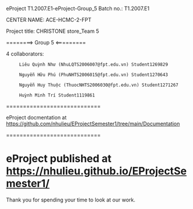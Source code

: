 eProject T1.2007.E1-eProject-Group_5 Batch no.: T1.2007.E1

CENTER NAME: ACE-HCMC-2-FPT

Project title: CHRISTONE store_Team 5

========> Group 5 <=========

4 collaborators:

         Liêu Quỳnh Như (NhuLQTS2006007@fpt.edu.vn) Student1269829

         Nguyễn Hữu Phú (PhuNHTS2006015@fpt.edu.vn) Student1270643
         
         Nguyễn Huy Thuộc (ThuocNHTS2006030@fpt.edu.vn) Student1271267

         Huỳnh Minh Trí Student1119861
============================

eProject docmentation at https://github.com/nhulieu/EProjectSemester1/tree/main/Documentation

============================

eProject published at https://nhulieu.github.io/EProjectSemester1/
============================

Thank you for spending your time to look at our work.
